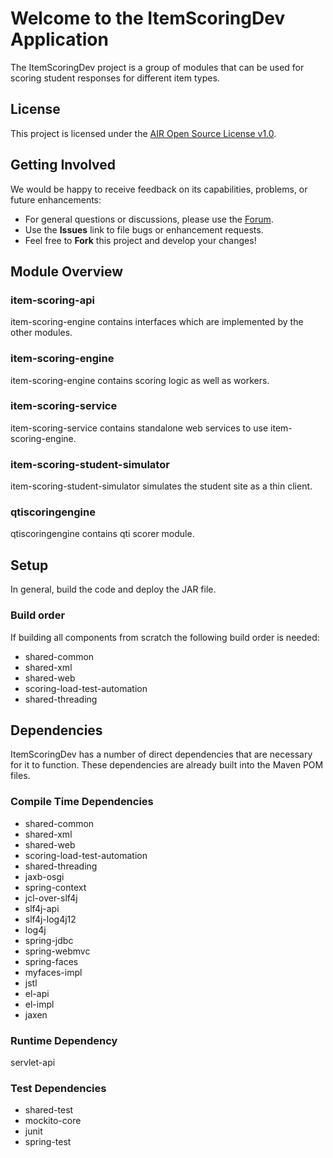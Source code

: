 # Welcome to the ItemScoringDev Application

The ItemScoringDev project is a group of modules that can be used for scoring student responses for different item types.


## License ##
This project is licensed under the [AIR Open Source License v1.0](http://www.smarterapp.org/documents/American_Institutes_for_Research_Open_Source_Software_License.pdf).

## Getting Involved ##
We would be happy to receive feedback on its capabilities, problems, or future enhancements:

* For general questions or discussions, please use the [Forum](forum_link_here).
* Use the **Issues** link to file bugs or enhancement requests.
* Feel free to **Fork** this project and develop your changes!

## Module Overview

### item-scoring-api

   item-scoring-engine contains interfaces which are implemented by the other modules.

### item-scoring-engine

   item-scoring-engine contains scoring logic as well as workers.

### item-scoring-service

   item-scoring-service contains standalone web services to use item-scoring-engine.

### item-scoring-student-simulator

   item-scoring-student-simulator simulates the student site as a thin client. 

### qtiscoringengine

   qtiscoringengine contains qti scorer module.



## Setup
In general, build the code and deploy the JAR file.


### Build order

If building all components from scratch the following build order is needed:

* shared-common
* shared-xml
* shared-web
* scoring-load-test-automation
* shared-threading


## Dependencies
ItemScoringDev has a number of direct dependencies that are necessary for it to function.  These dependencies are already built into the Maven POM files.

### Compile Time Dependencies

* shared-common
* shared-xml
* shared-web
* scoring-load-test-automation
* shared-threading
* jaxb-osgi
* spring-context
* jcl-over-slf4j
* slf4j-api
* slf4j-log4j12
* log4j
* spring-jdbc
* spring-webmvc
* spring-faces
* myfaces-impl
* jstl
* el-api
* el-impl
* jaxen

### Runtime Dependency
servlet-api

### Test Dependencies
* shared-test
* mockito-core
* junit
* spring-test
